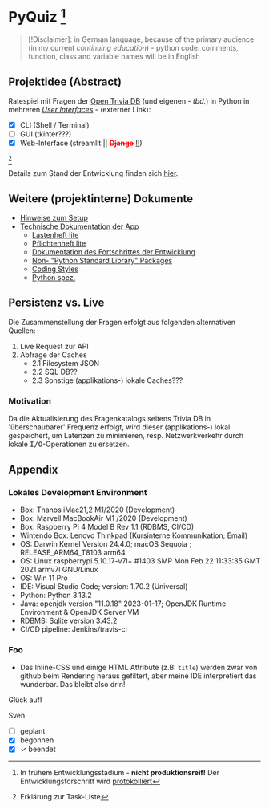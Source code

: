 # PyQuiz <DEV> [^1]

>[!Disclaimer]: in German language, because of the primary audience (in my current <em>continuing education</em>) - python code: comments, function, class and variable names will be in English

## Projektidee (Abstract)

Ratespiel  mit Fragen der [Open Trivia DB](https://opentdb.com/) (und eigenen - <i>tbd.</i>) in Python in mehreren <i>[User Interfaces](https://en.wikipedia.org/wiki/User_interface)</i> - (externer Link):

- [x] CLI (Shell / Terminal)
- [ ] GUI (tkinter???)
- [x] Web-Interface (streamlit || <del style="color:red;font-weight:bold">Django</del> <ins>!!</ins>)

[^2]

 Details zum Stand der Entwicklung finden sich [hier](doq/change_history.md).

## Weitere (projektinterne) Dokumente


- [Hinweise zum Setup](doq/setup.md) 
- [Technische Dokumentation der App](doq/dad.md) 
    - [Lastenheft lite](doq/reqspec.md)
    - [Pflichtenheft lite](doq/sysspec.md)
    - [Dokumentation des Fortschrittes der Entwicklung](doq/change_history.md)
    - [Non- "Python Standard Library" Packages](doq/non_psl_libs.md)
    - [Coding Styles](doq/ccc.md)
    - [Python spez.](doq/pydesign.md)


## Persistenz vs. Live

Die Zusammenstellung der Fragen erfolgt aus folgenden alternativen Quellen:

1. Live Request zur API
2. Abfrage der Caches
    - 2.1 Filesystem JSON
    - 2.2 SQL DB??
    - 2.3 Sonstige (applikations-) lokale Caches???

### Motivation

Da die Aktualisierung des Fragenkatalogs seitens Trivia DB in 'überschaubarer' Frequenz erfolgt, wird dieser (applikations-) lokal gespeichert, um Latenzen
zu minimieren, resp. Netzwerkverkehr durch lokale <kbd>I/O</kbd>-Operationen zu ersetzen.




## Appendix

### Lokales Development Environment 

 - Box: Thanos  iMac21,2 M1/2020 (Development)
 - Box: Marvell MacBookAir M1 /2020 (Development)
 - Box: Raspberry Pi 4 Model B Rev 1.1 (RDBMS, CI/CD)
 - Wintendo Box: Lenovo Thinkpad (Kursinterne Kommunikation; Email)
 - OS: Darwin Kernel Version 24.4.0; macOS Sequoia ; RELEASE_ARM64_T8103 arm64
 - OS: Linux raspberrypi 5.10.17-v7l+ #1403 SMP Mon Feb 22 11:33:35 GMT 2021 armv7l GNU/Linux
 - OS: Win 11 Pro
 - IDE: Visual Studio Code; version: 1.70.2 (Universal)
 - Python: Python 3.13.2
 - Java: openjdk version "11.0.18" 2023-01-17; OpenJDK Runtime Environment  & OpenJDK Server VM
 - RDBMS: Sqlite version 3.43.2
 - CI/CD pipeline: Jenkins/travis-ci

### Foo

- Das Inline-CSS und einige HTML Attribute (z.B: ```title```) werden zwar von github beim Rendering heraus gefiltert, aber meine IDE interpretiert das wunderbar. 
Das bleibt also drin!



Glück auf!

Sven

[^1]: In frühem Entwicklungsstadium - **nicht produktionsreif!**
Der Entwicklungsforschritt wird [protokolliert](doq/change_history.md)

[^2]: Erklärung zur Task-Liste
 - [ ] geplant 
 - [x] begonnen 
 - [x] ✓ beendet